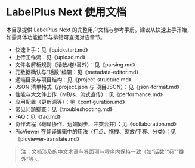# LabelPlus Next 使用文档

本目录提供 LabelPlus Next 的完整用户文档与参考手册。建议从快速上手开始，如需具体功能细节与排错可查阅对应章节。

- 快速上手：见《quickstart.md》
- 上传工作流：见《upload.md》
- 文件名解析规则（话数/卷/番外）：见《parsing.md》
- 元数据确认与“话数”编辑：见《metadata-editor.md》
- 远端目录与项目结构：见《project-structure.md》
- JSON 清单格式（/project.json 与 项目JSON）：见《json-format.md》
- 性能与大文件上传（MB/s、流式直传）：见《performance.md》
- 应用配置（更新源等）：见《configuration.md》
- 常见问题排查：见《troubleshooting.md》
- FAQ：见《faq.md》
- 协作流程（翻译协作、远端同步、冲突合并）：见《collaboration.md》
- PicViewer 在翻译编辑中的用法（打点、拖拽、缩放/平移、分类）：见《picviewer-translate.md》

> 注：文档涉及的中文术语与界面项与程序内保持一致（如“话数”“卷”“番外”等）。
